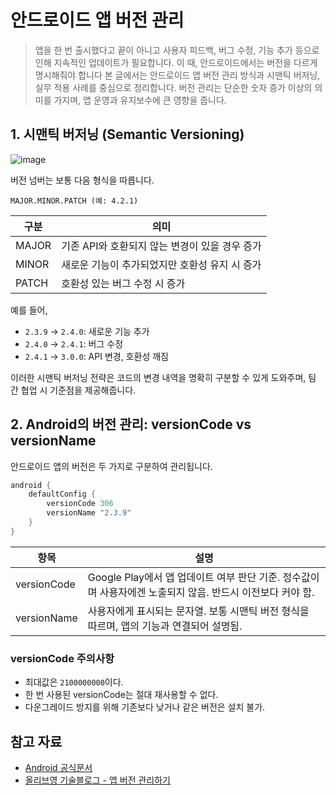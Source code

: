 # 안드로이드 앱 버전 관리

> 앱을 한 번 출시했다고 끝이 아니고 사용자 피드백, 버그 수정, 기능 추가 등으로 인해 지속적인 업데이트가 필요합니다.
> 이 때, 안드로이드에서는 버전을 다르게 명시해줘야 합니다
> 본 글에서는 안드로이드 앱 버전 관리 방식과 시맨틱 버저닝, 실무 적용 사례를 중심으로 정리합니다.
> 버전 관리는 단순한 숫자 증가 이상의 의미를 가지며, 앱 운영과 유지보수에 큰 영향을 줍니다.

## 1. 시맨틱 버저닝 (Semantic Versioning)

![image](https://github.com/user-attachments/assets/e9631279-32a1-4756-bd2e-34521d96f8c9)

버전 넘버는 보통 다음 형식을 따릅니다.

```
MAJOR.MINOR.PATCH (예: 4.2.1)
```

| 구분    | 의미                           |
| ----- | ---------------------------- |
| MAJOR | 기존 API와 호환되지 않는 변경이 있을 경우 증가 |
| MINOR | 새로운 기능이 추가되었지만 호환성 유지 시 증가   |
| PATCH | 호환성 있는 버그 수정 시 증가            |

예를 들어,

* `2.3.9` → `2.4.0`: 새로운 기능 추가
* `2.4.0` → `2.4.1`: 버그 수정
* `2.4.1` → `3.0.0`: API 변경, 호환성 깨짐

이러한 시맨틱 버저닝 전략은 코드의 변경 내역을 명확히 구분할 수 있게 도와주며, 팀 간 협업 시 기준점을 제공해줍니다.

## 2. Android의 버전 관리: versionCode vs versionName

안드로이드 앱의 버전은 두 가지로 구분하여 관리됩니다.

```kotlin
android {
    defaultConfig {
        versionCode 306
        versionName "2.3.9"
    }
}
```

| 항목          | 설명                                                                 |
| ----------- | ------------------------------------------------------------------ |
| versionCode | Google Play에서 앱 업데이트 여부 판단 기준. 정수값이며 사용자에겐 노출되지 않음. 반드시 이전보다 커야 함. |
| versionName | 사용자에게 표시되는 문자열. 보통 시맨틱 버전 형식을 따르며, 앱의 기능과 연결되어 설명됨.                |

### versionCode 주의사항

* 최대값은 `2100000000`이다.
* 한 번 사용된 versionCode는 절대 재사용할 수 없다.
* 다운그레이드 방지를 위해 기존보다 낮거나 같은 버전은 설치 불가.

## 참고 자료

* [Android 공식문서](https://developer.android.com/studio/publish/versioning)
* [올리브영 기술블로그 - 앱 버전 관리하기](https://oliveyoung.tech/2021-07-01/Manage-Oliveyoung-Android-App-Version/)
